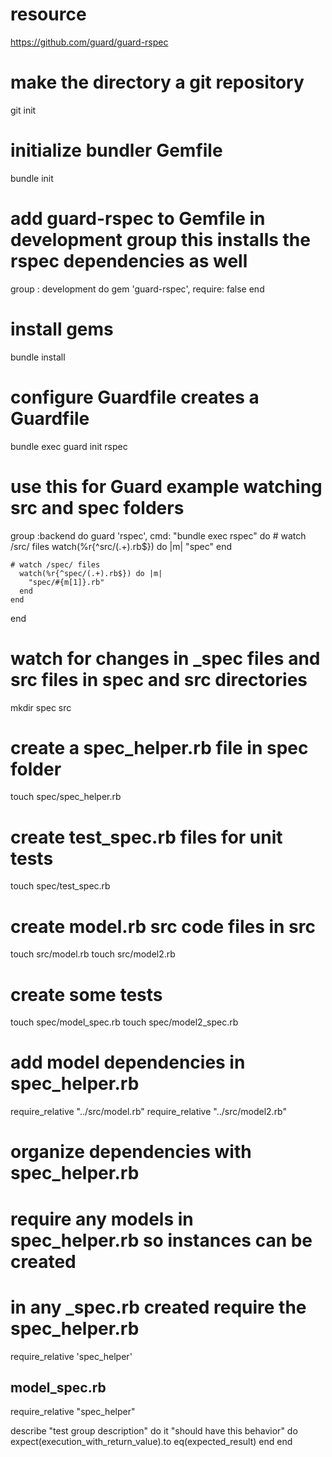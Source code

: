 # resource
https://github.com/guard/guard-rspec

# make the directory a git repository
git init

# initialize bundler Gemfile
bundle init

# add guard-rspec to Gemfile in development group this installs the rspec dependencies as well 
group : development do 
    gem 'guard-rspec', require: false
end

# install gems
bundle install


# configure Guardfile creates a Guardfile 
bundle exec guard init rspec

# use this for Guard example watching src and spec folders
group :backend do
    guard 'rspec', cmd: "bundle exec rspec" do
    # watch /src/ files
      watch(%r{^src/(.+).rb$}) do |m|
        "spec"
      end

    # watch /spec/ files
      watch(%r{^spec/(.+).rb$}) do |m|
        "spec/#{m[1]}.rb"
      end
    end
end

# watch for changes in _spec files and src files in spec and src directories
mkdir spec src

# create a spec_helper.rb file in spec folder 
touch spec/spec_helper.rb
# create test_spec.rb files for unit tests
touch spec/test_spec.rb
# create model.rb src code files in src
touch src/model.rb
touch src/model2.rb

# create some tests 
touch spec/model_spec.rb
touch spec/model2_spec.rb

# add model dependencies in spec_helper.rb
require_relative "../src/model.rb"
require_relative "../src/model2.rb"

# organize dependencies with spec_helper.rb
# require any models in spec_helper.rb so instances can be created 
# in any _spec.rb created require the spec_helper.rb
require_relative 'spec_helper'

model_spec.rb
------------------------------
require_relative "spec_helper"

describe "test group description" do 
    it "should have this behavior" do 
       expect(execution_with_return_value).to eq(expected_result) 
    end
end 



